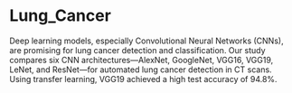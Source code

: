 # Lung_Cancer
Deep learning models, especially Convolutional Neural Networks (CNNs), are promising for lung cancer detection and classification. Our study compares six CNN architectures—AlexNet, GoogleNet, VGG16, VGG19, LeNet, and ResNet—for automated lung cancer detection in CT scans. Using transfer learning, VGG19 achieved a high test accuracy of 94.8%.

